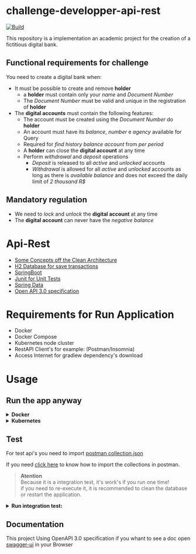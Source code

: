 # challenge-developper-api-rest

<p align="left">
    <a href="https://github.com/axsilva1991/challenge-developper-api-rest/actions">
      <img alt="Build" src="https://github.com/axsilva1991/challenge-developper-api-rest/actions/workflows/build.yml/badge.svg" />
    </a>
</p>

This repository is a implementation an academic project for the creation of a fictitious digital bank.


## Functional requirements for challenge

You need to create a digital bank when:

- It must be possible to create and remove **holder**
  - a **holder** must contain only your *name* and *Document Number*
  - The *Document Number* must be valid and unique in the registration of **holder**
- The **digital accounts** must contain the following features:
  - The account must be created using the *Document Number* do **holder**
  - An account must have its *balance*, *number* e *agency* available for Query
  - Required for *find history balance account* from *per period*
  - A **holder** can close the **digital account** at any time
  - Perform *withdrawal* and *deposit* operations
    - *Deposit* is released to all *active* and *unlocked* accounts
    - *Withdrawal* is allowed for all *active* and *unlocked* accounts as long as there is *available balance* and does not exceed the daily limit of *2 thousand R$*

## Mandatory regulation


- We need to *lock* and *unlock* the **digital account** at any time
- The **digital account** can never have the *negative balance*


# Api-Rest

* [Some Concepts off the Clean Architecture](https://www.amazon.com.br/Clean-Architecture-Craftsmans-Software-Structure/dp/0134494164)
* [H2 Database for save transactions](https://www.h2database.com/html/quickstart.html)
* [SpringBoot](https://docs.spring.io/spring-boot/docs/current/reference/htmlsingle/)
* [Junit for Unit Tests](https://junit.org/junit5/docs/current/user-guide/)
* [Spring Data](https://docs.spring.io/spring-data/jpa/docs/current/reference/html/)
* [Open API 3.0 specification](https://swagger.io/specification/)

# Requirements for Run Application
* Docker
* Docker Compose
* Kubernetes node cluster
* RestAPI Client's for example: (Postman/Insomnia)
* Access Internet for gradlew dependency's download
# Usage
## Run the app anyway

<details>
<summary><b>Docker</b></summary>

### Run
```bash
$ cd .\challenge-developper-api-rest_webapp\
$ docker-compose up --build -d
```

### Shut down

```bash
cd .\challenge-developper-api-rest_webapp\
$ docker-compose down
```
</details>

<details>
<summary><b>Kubernetes</b></summary>  

After build image docker local, run ```docker images``` command and confirm if **digital_account_webapp** was created
```bash
REPOSITORY                                                TAG                                                                          IMAGE ID       CREATED             SIZE
challenge-developper-api-rest_webapp                                    latest                                                                       e3e73a0811cc   About an hour ago   1.28GB
```

Run command for create service

```bash
$ cd .\challenge-developper-api-rest_webapp\
$ .\kubernetes> kubectl apply -f .\kubernetes\service.yaml
service/challenge-developper-api-rest-webapp-svc created
```
Run command for create deployment

```bash
$ cd .\challenge-developper-api-rest_webapp\
$ .\kubernetes> kubectl apply -f .\kubernetes\deployment.yaml
deployment.apps/challenge-developper-api-rest-webapp-k8s created
```

After run this commands access [swagger](http://localhost:8080/api-docs/swagger-ui/index.html) to validate application its ok.


</details>

## Test

For test api's you need to import [postman collection.json](./postman_collections/Digital%20Account.postman_collection.json)

If you need [click here](https://learning.postman.com/docs/getting-started/importing-and-exporting-data/) to know how to import the collections in postman.


>**Atention** <br>Because it is a integration test, it's work's if you run one time! <br>
>if you need to re-execute it, it is recommended to clean the database or restart the application.

<details>
<summary><b>Run integration test:</b></summary>  

* 1 - Click on the button marked to the left with the number one.
* 2 - Click Run 
  ![Screenshot](postman.png)  
* 3 - Click Run Digital Account
  ![Screenshot](postmaninst.png)
* 4 - After Run the test's. you can view the results
  ![Screenshot](postman3.png)
</details>

## Documentation

This project Using OpenAPI 3.0 specification if you whant to see a doc open [swagger-ui](http://localhost:8080/api-docs/swagger-ui/index.html) in your Browser
